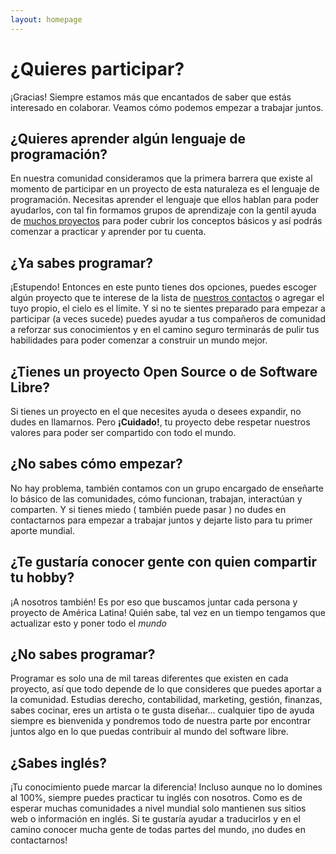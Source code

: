 ```yaml
---
layout: homepage
---
```

# [](#header-1)¿Quieres participar?

¡Gracias! Siempre estamos más que encantados de saber que estás interesado en colaborar. Veamos cómo podemos empezar a trabajar juntos.

## [](#header-2)¿Quieres aprender algún lenguaje de programación?

En nuestra comunidad consideramos que la primera barrera que existe al momento de participar en un proyecto de esta naturaleza es el lenguaje de programación. Necesitas aprender el lenguaje que ellos hablan para poder ayudarlos, con tal fin formamos grupos de aprendizaje con la gentil ayuda de [muchos proyectos](/proyectos/globales) para poder cubrir los conceptos básicos y así podrás comenzar a practicar y aprender por tu cuenta.

## [](#header-2)¿Ya sabes programar?

¡Estupendo! Entonces en este punto tienes dos opciones, puedes escoger algún proyecto que te interese de la lista de [nuestros contactos](proyectos/globales) o agregar el tuyo propio, el cielo es el límite. Y si no te sientes preparado para empezar a participar (a veces sucede) puedes ayudar a tus compañeros de comunidad a reforzar sus conocimientos y en el camino seguro terminarás de pulir tus habilidades para poder comenzar a construir un mundo mejor.

## [](#header-2)¿Tienes un proyecto Open Source o de Software Libre?

Si tienes un proyecto en el que necesites ayuda o desees expandir, no dudes en llamarnos. Pero **¡Cuidado!**, tu proyecto debe respetar nuestros valores para poder ser compartido con todo el mundo.

## [](#header-2)¿No sabes cómo empezar?

No hay problema, también contamos con un grupo encargado de enseñarte lo básico de las comunidades, cómo funcionan, trabajan, interactúan y comparten. Y si tienes miedo ( también puede pasar ) no dudes en contactarnos para empezar a trabajar juntos y dejarte listo para tu primer aporte mundial.

## [](#header-2)¿Te gustaría conocer gente con quien compartir tu hobby?

¡A nosotros también! Es por eso que buscamos juntar cada persona y proyecto de América Latina! Quién sabe, tal vez en un tiempo tengamos que actualizar esto y poner todo el _mundo_ 

## [](#header-2)¿No sabes programar?

Programar es solo una de mil tareas diferentes que existen en cada proyecto, así que todo depende de lo que consideres que puedes aportar a la comunidad. Estudias derecho, contabilidad, marketing, gestión, finanzas, sabes cocinar, eres un artista o te gusta diseñar... cualquier tipo de ayuda siempre es bienvenida y pondremos todo de nuestra parte por encontrar juntos algo en lo que puedas contribuir al mundo del software libre.

## [](#header-2)¿Sabes inglés?

¡Tu conocimiento puede marcar la diferencia! Incluso aunque no lo domines al 100%, siempre puedes practicar tu inglés con nosotros. Como es de esperar muchas comunidades a nivel mundial solo mantienen sus sitios web o información en inglés. Si te gustaría ayudar a traducirlos y en el camino conocer mucha gente de todas partes del mundo, ¡no dudes en contactarnos!

